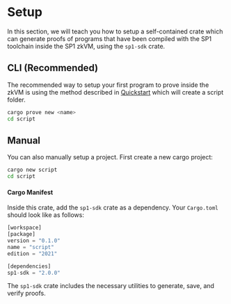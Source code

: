 # Setup

In this section, we will teach you how to setup a self-contained crate which can generate proofs of programs that have been compiled with the SP1 toolchain inside the SP1 zkVM, using the `sp1-sdk` crate.

## CLI (Recommended)

The recommended way to setup your first program to prove inside the zkVM is using the method described in [Quickstart](../getting-started/quickstart.md) which will create a script folder.

```bash
cargo prove new <name>
cd script
```

## Manual

You can also manually setup a project. First create a new cargo project:

```bash
cargo new script
cd script
```

#### Cargo Manifest

Inside this crate, add the `sp1-sdk` crate as a dependency. Your `Cargo.toml` should look like as follows:

```rust
[workspace]
[package]
version = "0.1.0"
name = "script"
edition = "2021"

[dependencies]
sp1-sdk = "2.0.0"
```

The `sp1-sdk` crate includes the necessary utilities to generate, save, and verify proofs.
